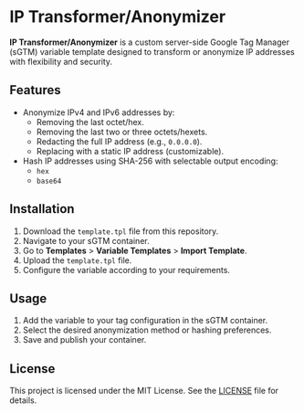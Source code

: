 # IP Transformer/Anonymizer

**IP Transformer/Anonymizer** is a custom server-side Google Tag Manager (sGTM) variable template designed to transform or anonymize IP addresses with flexibility and security.

## Features

- Anonymize IPv4 and IPv6 addresses by:
  - Removing the last octet/hex.
  - Removing the last two or three octets/hexets.
  - Redacting the full IP address (e.g., `0.0.0.0`).
  - Replacing with a static IP address (customizable).
- Hash IP addresses using SHA-256 with selectable output encoding:
  - `hex`
  - `base64`

## Installation

1. Download the `template.tpl` file from this repository.
2. Navigate to your sGTM container.
3. Go to **Templates** > **Variable Templates** > **Import Template**.
4. Upload the `template.tpl` file.
5. Configure the variable according to your requirements.

## Usage

1. Add the variable to your tag configuration in the sGTM container.
2. Select the desired anonymization method or hashing preferences.
3. Save and publish your container.

## License

This project is licensed under the MIT License. See the [LICENSE](License) file for details.
